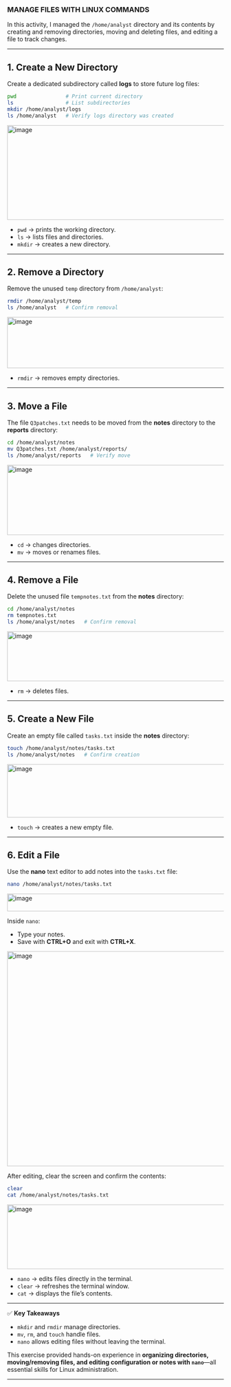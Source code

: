 
### MANAGE FILES WITH LINUX COMMANDS 

In this activity, I managed the `/home/analyst` directory and its contents by creating and removing directories, moving and deleting files, and editing a file to track changes.

---

## 1. Create a New Directory

Create a dedicated subdirectory called **logs** to store future log files:

```bash
pwd                # Print current directory
ls                 # List subdirectories
mkdir /home/analyst/logs
ls /home/analyst   # Verify logs directory was created
```
<img width="940" height="220" alt="image" src="https://github.com/user-attachments/assets/4d3c93cc-1c7d-4e53-aaf6-88bf410e5d9a" />

* `pwd` → prints the working directory.
* `ls` → lists files and directories.
* `mkdir` → creates a new directory.

---

## 2. Remove a Directory

Remove the unused `temp` directory from `/home/analyst`:

```bash
rmdir /home/analyst/temp
ls /home/analyst   # Confirm removal
```
<img width="940" height="119" alt="image" src="https://github.com/user-attachments/assets/61db6e4b-8c5b-4812-bf5e-fc870229ad53" />

* `rmdir` → removes empty directories.

---

## 3. Move a File

The file `Q3patches.txt` needs to be moved from the **notes** directory to the **reports** directory:

```bash
cd /home/analyst/notes
mv Q3patches.txt /home/analyst/reports/
ls /home/analyst/reports   # Verify move
```
<img width="940" height="163" alt="image" src="https://github.com/user-attachments/assets/76eac2f1-2bfe-4f05-914b-825cf5c280b1" />

* `cd` → changes directories.
* `mv` → moves or renames files.

---

## 4. Remove a File

Delete the unused file `tempnotes.txt` from the **notes** directory:

```bash
cd /home/analyst/notes
rm tempnotes.txt
ls /home/analyst/notes   # Confirm removal
```
<img width="940" height="116" alt="image" src="https://github.com/user-attachments/assets/e7d8c5e7-75b1-4684-9343-de47be0626fe" />

* `rm` → deletes files.

---

## 5. Create a New File

Create an empty file called `tasks.txt` inside the **notes** directory:

```bash
touch /home/analyst/notes/tasks.txt
ls /home/analyst/notes   # Confirm creation
```
<img width="940" height="124" alt="image" src="https://github.com/user-attachments/assets/335000b4-982b-4994-9230-9f01f5ff4ceb" />

* `touch` → creates a new empty file.

---

## 6. Edit a File

Use the **nano** text editor to add notes into the `tasks.txt` file:

```bash
nano /home/analyst/notes/tasks.txt
```
<img width="940" height="41" alt="image" src="https://github.com/user-attachments/assets/ec3e371b-0599-4d33-b9b7-23d752286def" />

Inside `nano`:
* Type your notes.
* Save with **CTRL+O** and exit with **CTRL+X**.

<img width="891" height="500" alt="image" src="https://github.com/user-attachments/assets/18137994-e0e8-4e91-b8f0-9459e01e43f1" />

After editing, clear the screen and confirm the contents:

```bash
clear
cat /home/analyst/notes/tasks.txt
```
<img width="940" height="150" alt="image" src="https://github.com/user-attachments/assets/c6872eea-9de3-4a70-bdc8-4e4f4787d1b4" />

* `nano` → edits files directly in the terminal.
* `clear` → refreshes the terminal window.
* `cat` → displays the file’s contents.

---

✅ **Key Takeaways**

* `mkdir` and `rmdir` manage directories.
* `mv`, `rm`, and `touch` handle files.
* `nano` allows editing files without leaving the terminal.

This exercise provided hands-on experience in **organizing directories, moving/removing files, and editing configuration or notes with `nano`**—all essential skills for Linux administration.

---

